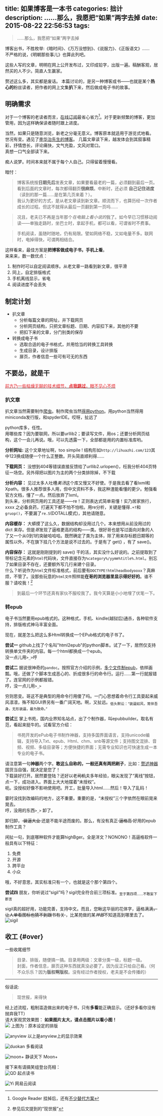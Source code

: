 title: 如果博客是一本书
categories: 拙计
description: ……那么，我愿把“如果”两字去掉
date: 2015-08-22 22:56:53
tags:
---


> ……那么，我愿把“如果”两字去掉

博客出书，不胜枚举:《暗时间》、《万万没想到》、《说服力》、《正版语文》……  
不严格的说，《明朝那些事儿》也算此列吧。

这些人写的文章，明明在网上公开发布过，又印成铅字，出版一遍。稿酬客观，居然买的人不少。简直人生赢家。

赘述这么多，其实都是废话。
本篇讨论的，是另一种博客成书——也就是某个**热心的**粉丝读者，把作者的网上文集**扒**下来，然后做成电子书的故事。

## 明确需求 

对于一个博客的老读者而言，[在线订阅](../atom.xml)最省心省力[^feed]。对于更新频繁的博客，更加管用，因为这样确保读者随时跟上进度。  

当然，如果只是随意浏览，新老之分毫无意义。博客原本就适用于游览式地看。  
世况有变。遇见了[李华治先生的博客](http://lihuazhi.com)。 几篇文章读下来，越发体会到其叙事精彩，抒情悠长，评论痛快，文气充盈，文风对胃口。  
真想一口气全部读下来。

痴人说梦。时间本来就不属于每个人自己。只得留着慢慢看。  

暗忖：

> 博客系统按**日期先后**发表文章，如果要看最老的一篇，必须翻到最后一页。  
看到后面的文章时，每次都得翻页**很麻烦**。中断时，还必须 **自己记住进度**（读到的那一篇……是在第几页来着？）。  
我认为更好的方式，是从老文章读到新文章。顺流而下，也算历经一次作者成长的过程。但这不就得从最后一页翻到第一页吗……

> 况且，老夫已不再是当年那个*在电脑上看小说的*我了。如今早已习惯移动阅读——单独走路时，坐巴士时，拿起手机，都可以看，可谓省时不费事。

> 手机阅读，虽随时随地，仍有局限。譬如网络不稳，又如电量不多。联网时，电掉得快，可谓两相结合。

这样看来，最佳方案是**把博客做成电子书，手机上看**。  
来来来，数一数优点：

1. 制作时可以自定阅读顺序。从老文章一路看到新文章，很平滑
2. 同上，自定排版格式
3. 手机离线显示，省电
4. 阅读进度不会丢失

## 制定计划

- 扒文章
	- 分析每篇文章的网址，并下载网页
	- 分析网页结构，只把文章标题、日期、内容扣下来，其他的不要
	- 把扣下来的文章，分门别类的保存
- 转换成电子书
	- 选取合适的电子书格式，并用恰当的转换工具转换
	- 生成目录，设计排版
	- 扉页，作者信息一些可有可无的东西

## 不要怂，就是干

[<font color=#e51c23>前方乃一些枯燥无聊的技术细节，**点我跳过**，眼不见心不烦</font>](./#over)

### 扒文章

扒文章当然需要制作[爬虫](http://www.baike.com/wiki/%E7%88%AC%E8%99%AB%E7%A8%8B%E5%BA%8F)。制作爬虫当然[得用python](http://xiaoxia.org/2012/11/02/python-cralwer/)。用python当然得用miniconda发行版，和spyderIDE。哎呀，扯远了

python库多，任性。  
用哪些库？因为要联网，所以要urllib2；要读写文件，用os；还要分析网页结构，这个一会儿再说。哦，可以先透露一下，全部都是用的内置标准库哟。

**分析网址:** 这个文章地址啊，too simpile ! 结构形如`http://lihuazhi.com/123`其中123换成随便一个什么正整数。开头简直顺利得……

**下载网页：** 没想到404等错误直接反馈给了urllib2.urlopen()，枉我分析404页特征一场空。另外得把以图片为主的两个分类排除掉，不下载

**分析内容：** 见过太多人吐槽*美汤*这个库又慢又不好使。于是我去看了看lxml和Xpath。很多人推荐很多人用，但中文资料不多，我这种渣能看懂的更少。勉强看官方文档，懂了一点。然后放弃了lxml。  
到头来，分析网页用的工具还是——re！正则表达式简单易懂！实乃居家旅行，xxxx 之必备良药，打遍天下都不怕不怕啦。用re分析，关键是懂得`.+?`和`gruop()`，不要漏了`re.S`(DOTALL模式)，其他请随意。  

**内容缓存：** 大蟒摸了这么久，数据结构却没用过几个。本来想用从前没用过的 dict 来存。但是*哥*发现了逼格更高的结构——类。很好哥也是写过面向对象的人了又一个从0到1的突破哈哈哈。既然确定了类为主体，除了用来存标题日期等的属性以外，不在旗下挂几个方法是说不过去的。于是有了 get() ，有了 save()。

**内容保存：** 这就是刚刚提到的 save() 干的活，其实没什么好说的。之前提取到了带标记含元素的`html`代码块，文件直接存为`%category%/yymm%title%.html`。别忘了如果目录不存在，还要额外写几行来建个目录。  
什么？听说作为`html`文件标准格式，前后要有`DOCTYPE!htmlheadbodyooxx`？真麻烦，不管了。没那些玩意的`html文件`照样能**在哥的浏览器里显示得好好的**。谁不服？请咬我！[^fubi]

> 到最后一个环节还真有家伙不服咬我了。我今天算是小小地埋了伏笔一下。

### 转epub
电子书当然要用epub格式的。这种格式，手机、kindle(越狱后)通杀，各种软件支持，排版格式神马丰富全面。  

现在，就差怎么把这么多Html转换成一个EPub格式的电子书了。

**尝试一** github上找了个名叫"html2epub"的python脚本。试了一下，居然仅支持转换单文件夹的内容。每一个html都换成一个epub。  
没一点儿用`>_>`哼

**尝试二** 据说很神奇的`pandoc`。按照官方介绍的示例，[多个文件制epub](http://pandoc.org/epub.html#a-real-book)，依样画瓢。哦，还做了个脚本生成恶心的、折成很多行的命令行。运行……第一行就报错了。连官网的示例都报错。  
哼，没一点儿用`>_>`

穷则思变。哥这不是典型的用命令行用傻了吗。一门心思想着命令行工具耍起来威风凛凛，殊不知GUI界另有一番广阔天地。啊，又扯远。<sub>低头默讼：“装逼如风，常伴吾身。无形装逼，最为致命。”</sub>

**尝试三** 掌上书苑，国内业界知名站点，出了个制作器，叫epubbuilder。取名有范，看起来挺牛的。试看官方介绍：

> 书苑开发的ePub电子书制作神器，支持多国界面语言，支持unicode编辑，支持导入Txt、epub、Html、chm、snb等源文件；支持图文混排、音频、视频、多级目录等；方便快捷的界面；无需专业知识也可快速生成一本专业的电子书。

请注意第一句**神器**两个字。**敢这么自称的，一般还真有两把刷子**，比如：[赘述神器](http://www.zhuishushenqi.com/)  
国货当自强，就决定是您了！  
下载装好打开。居然要登陆？还好以老~~司机~~夫多年经验，眼尖发现了“离线”按钮，点一下，成功进入。界面上大大地摆着“未授权”。  
呃。没授权好像不影响使用吧。开工，批量导入html……然后！导入了乱码！

霎时没找到改编码的地方，这不重要。重要的是，“未授权”三个字依然在眼前晃来晃去。  
哼，没用的东西`>_>` 卸了。

卸归卸，<s> 装逼大业 </s>还是不能半途而废的。那么，有没有真正<s> 逼格高 </s>好用的epub制作工具？  

闲扯一句，到底哪种软件才能算highBger。全是洋文？NONONO！高逼格软件一般具有以下特征：

1. 免费
2. 开源
3. 跨平台
4. 小众

哦，不好意思，其实标准只有一个，也就是这个那个第四个。

**尝试四** 朋友，你听说过“sigil”吗？sigil完全符合前三项标准。<sub>至于第四项……不敢妄下断言</sub>  

sigil真的超好用，功能完善，支持中文。而且，您瞅这华丽的花体字，逼格满满<s>，让人单看图标也猜不到跟书有关 </s>，比某苑做的某*神器*不知道高到哪里去了。
![sigil](https://cloud.githubusercontent.com/assets/8279655/9424704/46e2e2f0-4928-11e5-9d4b-4292267d4aa5.png)

## 收工 {#over}

一些收尾细节  

> 目录、排版，随便搞一搞。目录用两级：文章分类一级，标题一级。    
封面，作者信息，扉页这种东西就真没必要了。因为反正只给自己看。（何不众乐乐？因为**版权啊版权**。没有经过作者授权，老夫是不会传播的）

---

俗话说:

> 现世报，来得快

经上述流程，粗制滥造做出来的电子书，只有**多看**能正确显示。（还好多看你没有抛弃我TT）  
请大家观赏效果图： **如果图片太大，请点击图片以看小图！**  
![](https://cloud.githubusercontent.com/assets/8279655/9424696/2433b932-4928-11e5-85c0-288508eacc50.png)
上图为：原本设定的排版

![anyview](https://cloud.githubusercontent.com/assets/8279655/9424698/24ad3dca-4928-11e5-995f-e54cd65b9a5b.png)
以上是anyview上的显示效果

![duokan](https://cloud.githubusercontent.com/assets/8279655/9424699/251b3b54-4928-11e5-9789-c147f7fd8848.png)
多看阅读

![moon+](https://cloud.githubusercontent.com/assets/8279655/9424700/251cd86a-4928-11e5-9548-461b189262a4.png)
静读天下 Moon+

接下来有请搞笑组登台亮相：  
![QD](https://cloud.githubusercontent.com/assets/8279655/9424701/26821f62-4928-11e5-8e1d-c6555fef3e62.png)
起点读书

![Yi](https://cloud.githubusercontent.com/assets/8279655/9424697/24773f68-4928-11e5-8688-47bfed107211.jpg)
网易云阅读



[^feed]: Google Reader 挂掉后，还有[不少替代方案](https://www.v2ex.com/t/71580)

[^fubi]: 参见后文提到的“现世报”